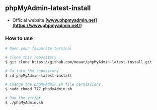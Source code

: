 ## phpMyAdmin-latest-install
* Official website **[www.phpmyadmin.net](https://www.phpmyadmin.net/)**
### How to use
```bash
# Open your favourite terminal

# Clone this repository
$ git clone https://github.com/meaar/phpMyAdmin-latest-install.git

# Go into the repository
$ cd phpMyAdmin-latest-install

# Change the phpMyAdmin.sh file permissions
$ sudo chmod 777 phpMyAdmin.sh

# Run the script
$ ./phpMyAdmin.sh
```
